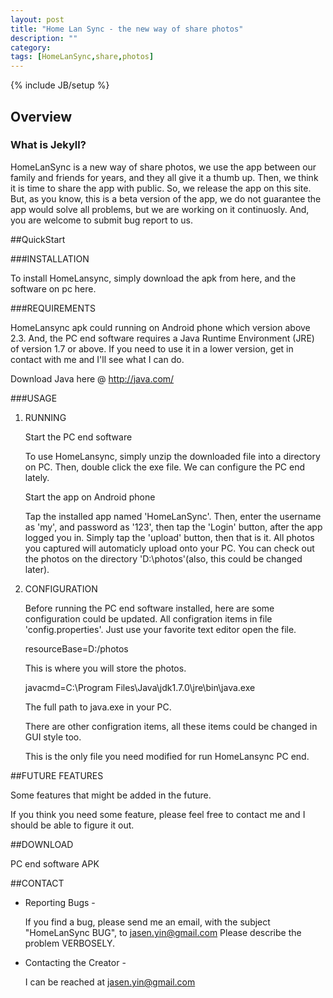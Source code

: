 ```yaml
---
layout: post
title: "Home Lan Sync - the new way of share photos"
description: ""
category: 
tags: [HomeLanSync,share,photos]
---
```

{% include JB/setup %}

## Overview

### What is Jekyll?

HomeLanSync is a new way of share photos, we use the app between our family and friends for years, and they all give it a thumb up. Then, we think it is time to share the app with public. So, we release the app on this site. But, as you know, this is a beta version of the app, we do not guarantee the app would solve all problems, but we are working on it continuosly. And, you are welcome to submit bug report to us.


##QuickStart

###INSTALLATION

To install HomeLansync, simply download the apk from here, and the software on pc here.


###REQUIREMENTS

HomeLansync apk could running on Android phone which version above 2.3.
And, the PC end software requires a Java Runtime Environment (JRE) of version 1.7 or above. If you need to use it in a lower version, get in contact with me and I'll see what I can do.

Download Java here   @   http://java.com/


###USAGE

1. RUNNING

   Start the PC end software

   To use HomeLansync, simply unzip the downloaded file  into a directory on PC. Then, double click the exe file.
   We can configure the PC end lately.

   Start the app on Android phone

   Tap the installed app named 'HomeLanSync'. Then, enter the username as 'my', and password as '123', then tap the 'Login' button, after the app logged you in. Simply tap the 'upload' button, then that is it. All photos you captured will automaticly upload onto your PC. You can check out the photos on the directory 'D:\photos'(also, this could be changed later).


2. CONFIGURATION
   
   Before running the PC end software installed, here are some configuration could be updated. All configration items in file 'config.properties'. Just use your favorite text editor open the file.

   resourceBase=D\:/photos

   This is where you will store the photos.

   javacmd=C\:\\Program Files\\Java\\jdk1.7.0\\jre\\bin\\java.exe

   The full path to java.exe in your PC.

   There are other configration items, all these items could be changed in GUI style too.

   This is the only file you need modified for run HomeLansync PC end.


##FUTURE FEATURES

Some features that might be added in the future.

If you think you need some feature, please feel free to contact me and I should be able to figure it out.

##DOWNLOAD

PC end software
APK

##CONTACT

 - Reporting Bugs -

   If you find a bug, please send me an email, with the subject "HomeLanSync BUG", to
      jasen.yin@gmail.com
   Please describe the problem VERBOSELY.

 - Contacting the Creator -

   I can be reached at jasen.yin@gmail.com
